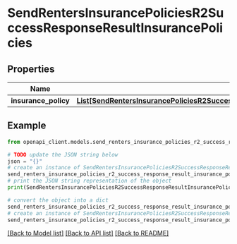 # SendRentersInsurancePoliciesR2SuccessResponseResultInsurancePolicies


## Properties

Name | Type | Description | Notes
------------ | ------------- | ------------- | -------------
**insurance_policy** | [**List[SendRentersInsurancePoliciesR2SuccessResponseResultInsurancePoliciesInsurancePolicyInner]**](SendRentersInsurancePoliciesR2SuccessResponseResultInsurancePoliciesInsurancePolicyInner.md) |  | 

## Example

```python
from openapi_client.models.send_renters_insurance_policies_r2_success_response_result_insurance_policies import SendRentersInsurancePoliciesR2SuccessResponseResultInsurancePolicies

# TODO update the JSON string below
json = "{}"
# create an instance of SendRentersInsurancePoliciesR2SuccessResponseResultInsurancePolicies from a JSON string
send_renters_insurance_policies_r2_success_response_result_insurance_policies_instance = SendRentersInsurancePoliciesR2SuccessResponseResultInsurancePolicies.from_json(json)
# print the JSON string representation of the object
print(SendRentersInsurancePoliciesR2SuccessResponseResultInsurancePolicies.to_json())

# convert the object into a dict
send_renters_insurance_policies_r2_success_response_result_insurance_policies_dict = send_renters_insurance_policies_r2_success_response_result_insurance_policies_instance.to_dict()
# create an instance of SendRentersInsurancePoliciesR2SuccessResponseResultInsurancePolicies from a dict
send_renters_insurance_policies_r2_success_response_result_insurance_policies_from_dict = SendRentersInsurancePoliciesR2SuccessResponseResultInsurancePolicies.from_dict(send_renters_insurance_policies_r2_success_response_result_insurance_policies_dict)
```
[[Back to Model list]](../README.md#documentation-for-models) [[Back to API list]](../README.md#documentation-for-api-endpoints) [[Back to README]](../README.md)


